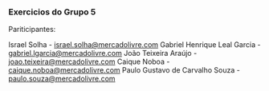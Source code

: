 ### Exercicios do Grupo 5

Pariticipantes:

Israel Solha - israel.solha@mercadolivre.com
Gabriel Henrique Leal Garcia - gabriel.lgarcia@mercadolivre.com
João Teixeira Araújo - joao.teixeira@mercadolivre.com
Caique Noboa - caique.noboa@mercadolivre.com
Paulo Gustavo de Carvalho Souza - paulo.souza@mercadolivre.com
